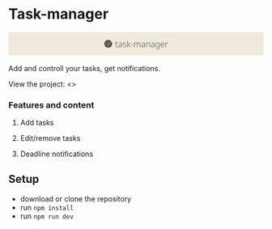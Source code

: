 # Task-manager

![Project image](https://github.com/netitov/task-manager/blob/main/src/assets/img/site-logo.png)

Add and controll your tasks, get notifications.

View the project: <>

### Features and content

1. Add tasks

2. Edit/remove tasks

3. Deadline notifications


## Setup

- download or clone the repository
- run ```npm install```
- run ```npm run dev```

